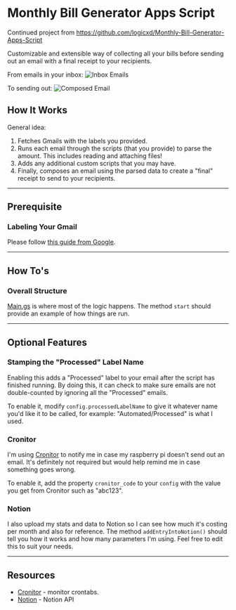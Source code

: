 # Monthly Bill Generator Apps Script

Continued project from https://github.com/logicxd/Monthly-Bill-Generator-Apps-Script

Customizable and extensible way of collecting all your bills before sending out an email with a final receipt to your recipients.

From emails in your inbox: 
![Inbox Emails](https://user-images.githubusercontent.com/12219300/103873116-2dd87e00-5084-11eb-8ab6-d4c1b7be8ec6.png)

To sending out:
![Composed Email](https://user-images.githubusercontent.com/12219300/103457672-18470b00-4cb6-11eb-9e84-5c69af90e90a.png)

## How It Works

General idea:

1. Fetches Gmails with the labels you provided.
2. Runs each email through the scripts (that you provide) to parse the amount. This includes reading and attaching files!
3. Adds any additional custom scripts that you may have.
4. Finally, composes an email using the parsed data to create a "final" receipt to send to your recipients.

---

## Prerequisite

### Labeling Your Gmail

Please follow [this guide from Google](https://support.google.com/a/users/answer/9308833?hl=en).

---

## How To's

### Overall Structure

[Main.gs](Main.gs) is where most of the logic happens. The method `start` should provide an example of how things are run.

---

## Optional Features

### Stamping the "Processed" Label Name

Enabling this adds a "Processed" label to your email after the script has finished running. By doing this, it can check to make sure emails are not double-counted by ignoring all the "Processed" emails.

To enable it, modify `config.processedLabelName` to give it whatever name you'd like it to be called, for example: "Automated/Processed" is what I used.

### Cronitor

I'm using [Cronitor](http://cronitor.io/) to notify me in case my raspberry pi doesn't send out an email. It's definitely not required but would help remind me in case something goes wrong.

To enable it, add the property `cronitor_code` to your `config` with the value you get from Cronitor such as "abc123".

### Notion

I also upload my stats and data to Notion so I can see how much it's costing per month and also for reference. The method `addEntryIntoNotion()` should tell you how it works and how many parameters I'm using. Feel free to edit this to suit your needs.

---

## Resources

* [Cronitor](http://cronitor.io/) - monitor crontabs.
* [Notion](https://developers.notion.com/reference/intro) - Notion API
